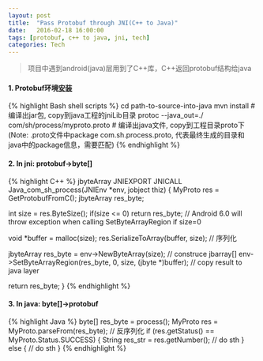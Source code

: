 ```yaml
---
layout: post
title:  "Pass Protobuf through JNI(C++ to Java)"
date:   2016-02-18 16:00:00
tags: [protobuf, c++ to java, jni, tech]
categories: Tech
---
```


>  项目中遇到android(java)层用到了C++库，C++返回protobuf结构给java

#### 1. Protobuf环境[安装](https://github.com/google/protobuf)
{% highlight Bash shell scripts %}
cd path-to-source-into-java
mvn install  # 编译出jar包, copy到java工程的jniLib目录
protoc --java_out=./  com/sh/process/myproto.proto  # 编译出java文件, copy到工程目录proto下
(Note: .proto文件中package com.sh.process.proto, 代表最终生成的目录和java中的package信息，需要匹配)
{% endhighlight %}

#### 2. In jni: protobuf->byte[]
{% highlight C++ %}
jbyteArray JNIEXPORT JNICALL Java_com_sh_process(JNIEnv *env, jobject thiz) {
  MyProto res = GetProtobufFromC();
  jbyteArray res_byte;

  int size = res.ByteSize();
  if(size <= 0)   return res_byte;  // Android 6.0 will throw exception when calling SetByteArrayRegion if size=0

  void *buffer = malloc(size);
  res.SerializeToArray(buffer, size);  // 序列化

  jbyteArray res_byte = env->NewByteArray(size);  // construce jbarray[]
  env->SetByteArrayRegion(res_byte, 0, size, (jbyte *)buffer);  // copy result to java layer

  return res_byte;
}
{% endhighlight %}

#### 3. In java: byte[]->protobuf
{% highlight Java %}
byte[] res_byte = process();
MyProto res = MyProto.parseFrom(res_byte);  // 反序列化
if (res.getStatus() == MyProto.Status.SUCCESS) {
  String res_str = res.getNumber();
  // do sth
} else {
  // do sth
}
{% endhighlight %}
